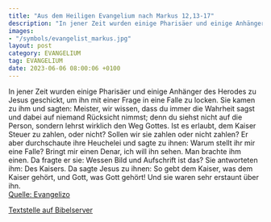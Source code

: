```yaml
---
title: "Aus dem Heiligen Evangelium nach Markus 12,13-17"
description: "In jener Zeit wurden einige Pharisäer und einige Anhänger des Herodes zu Jesus geschickt, um ihn mit einer Frage in eine Falle zu locken. Sie kamen zu ihm und sagten: Meister, wir wissen, dass du immer die Wahrheit sagst und dabei auf niemand Rücksicht nimmst; denn du siehst nich...."
images:
- "/symbols/evangelist_markus.jpg"
layout: post
category: EVANGELIUM
tag: EVANGELIUM
date: 2023-06-06 08:00:06 +0100
---
```

In jener Zeit wurden einige Pharisäer und einige Anhänger des Herodes zu Jesus geschickt, um ihn mit einer Frage in eine Falle zu locken.
Sie kamen zu ihm und sagten: Meister, wir wissen, dass du immer die Wahrheit sagst und dabei auf niemand Rücksicht nimmst; denn du siehst nicht auf die Person, sondern lehrst wirklich den Weg Gottes.<!--more--> Ist es erlaubt, dem Kaiser Steuer zu zahlen, oder nicht? Sollen wir sie zahlen oder nicht zahlen?
Er aber durchschaute ihre Heuchelei und sagte zu ihnen: Warum stellt ihr mir eine Falle? Bringt mir einen Denar, ich will ihn sehen.
Man brachte ihm einen. Da fragte er sie: Wessen Bild und Aufschrift ist das? Sie antworteten ihm: Des Kaisers.
Da sagte Jesus zu ihnen: So gebt dem Kaiser, was dem Kaiser gehört, und Gott, was Gott gehört! Und sie waren sehr erstaunt über ihn.<br>
[Quelle: Evangelizo](https://evangeliumtagfuertag.org/DE/gospel)

[Textstelle auf Bibelserver](https://www.bibleserver.com/EU/Markus12,13-17)
